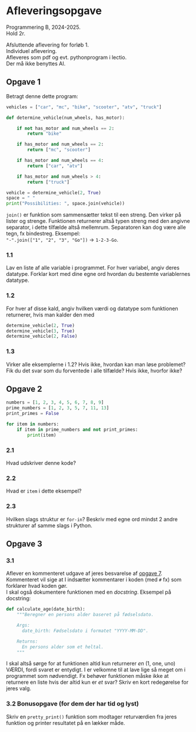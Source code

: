 # Afleveringsopgave
Programmering B, 2024-2025.  
Hold 2r.

Afsluttende aflevering for forløb 1.  
Individuel aflevering.  
Afleveres som pdf og evt. pythonprogram i lectio.   
Der må ikke benyttes AI. 


## Opgave 1
Betragt denne dette program: 

```python
vehicles = ["car", "mc", "bike", "scooter", "atv", "truck"]

def determine_vehicle(num_wheels, has_motor):

    if not has_motor and num_wheels == 2:
        return "bike"

    if has_motor and num_wheels == 2:
        return ["mc", "scooter"]

    if has_motor and num_wheels == 4:
        return ["car", "atv"]

    if has_motor and num_wheels > 4:
        return ["truck"]

vehicle = determine_vehicle(2, True)
space = " "
print("Possibilities: ", space.join(vehicle))
```
`join()` er funktion som sammensætter tekst til een streng. Den virker på lister og strenge.
Funktionen returnerer altså typen streng med den angivne separator, i dette tilfælde altså mellemrum. Separatoren kan dog være alle tegn, fx bindestreg. Eksempel:  
`"-".join(["1", "2", "3", "Go"])` &rarr; `1-2-3-Go`.

### 1.1
Lav en liste af alle variable i programmet. For hver variabel, angiv deres datatype.
Forklar kort med dine egne ord hvordan du bestemte variablernes datatype.

### 1.2
For hver af disse kald, angiv hvilken værdi og datatype som funktionen returnerer, hvis man kalder den med 
``` python
determine_vehicle(2, True)
determine_vehicle(3, True)
determine_vehicle(2, False)
```

### 1.3 
Virker alle eksemplerne i 1.2? Hvis ikke, hvordan kan man løse problemet?   
Fik du det svar som du forventede i alle tilfælde? Hvis ikke, hvorfor ikke?


## Opgave 2
``` python
numbers = [1, 2, 3, 4, 5, 6, 7, 8, 9]
prime_numbers = [1, 2, 3, 5, 7, 11, 13]
print_primes = False

for item in numbers:
    if item in prime_numbers and not print_primes:
        print(item)
```

### 2.1
Hvad udskriver denne kode?

### 2.2
Hvad er `item` i dette eksempel? 
### 2.3
Hvilken slags struktur er `for-in`? 
Beskriv med egne ord mindst 2 andre strukturer af samme slags i Python.


## Opgave 3

### 3.1
Aflever en kommenteret udgave af jeres besvarelse af [opgave 7](https://github.com/kirkby/progb/blob/main/f1/opgaver.md#opgave-7).  
Kommenteret vil sige at I indsætter kommentarer i koden (med `#` fx) som  forklarer hvad koden gør.  
I skal også dokumentere funktionen med en _docstring_. 
Eksempel på docstring:
``` python
def calculate_age(date_birth):
    """Beregner en persons alder baseret på fødselsdato.

    Args:
      date_birth: Fødselsdato i formatet "YYYY-MM-DD".

    Returns:
      En persons alder som et heltal.
    """
```
I skal altså sørge for at funktionen altid kun returnerer _en_ (1, one, uno) VÆRDI, fordi svaret er entydigt. I er velkomne til at lave lige så meget om i programmet som nødvendigt. Fx behøver funktionen måske ikke at returnere en liste hvis der altid kun er _et_ svar? Skriv en kort redegørelse for jeres valg.

### 3.2 Bonusopgave (for dem der har tid og lyst)
Skriv en `pretty_print()` funktion som modtager returværdien fra jeres funktion og printer resultatet på en lækker måde.






